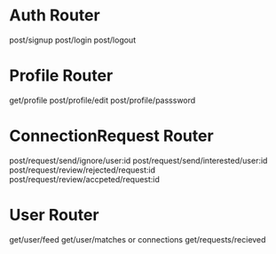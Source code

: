 # Auth Router 
post/signup
post/login
post/logout

# Profile Router
get/profile
post/profile/edit
post/profile/passsword

# ConnectionRequest Router
post/request/send/ignore/user:id
post/request/send/interested/user:id
post/request/review/rejected/request:id
post/request/review/accpeted/request:id

# User Router
get/user/feed
get/user/matches or connections
get/requests/recieved 
